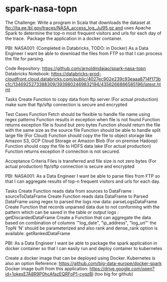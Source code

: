 # spark-nasa-topn

The Challenge: Write a program in Scala that downloads the dataset at 
ftp://ita.ee.lbl.gov/traces/NASA_access_log_Jul95.gz and uses 
Apache Spark to determine the top-n most frequent visitors and urls for each day of the trace.  
Package the application in a docker container.

PBI:
NASA001: (Completed in Databricks, TODO: in Docker)
As a Data Engineer I want be able to download the files from FTP so that I can process the file for parsing.

Code Repository: https://github.com/arnoldmdajao/spark-nasa-topn
Databricks Notebook: https://databricks-prod-cloudfront.cloud.databricks.com/public/4027ec902e239c93eaaa8714f173bcfc/1346925273388309/3939802469832194/4356266866585196/latest.html


Tasks
Create Function to copy data from ftp server
(For actual production) make sure that ftp/sftp connection is secure and encrypted
 


Test Cases
Function Fetch should be flexible to handle file name using regex patterns
Function results in exception when file is not found
Function returns exception file is found but zero bytes
Function should return the file with the same size as the source file
Function should be able to handle split large file 
(For Cloud) Function should copy the file to object storage like Amazon S3, GCP Cloud Storage or Amazon Blob 
(For on premise Hadoop) Function should copy the file to HDFS data lake
(For actual production)  Function returns exception if connection is not secured.

Acceptance Criteria
Files is transferred and file size is not zero bytes
(For actual production) ftp/sftp connection is secure and encrypted


PBI:
NASA001:
As a Data Engineer I want be able to parse files from FTP so that I can aggregate results of top-n
frequent visitors and urls for each day.

Tasks
Create Function reads data from sources to DataFrame : sourceToDataFrame
Create Function reads data DataFrame to Parsed DataFrame 
    using regex to parsed the logs row data: parseLogsDataFrame
Create Function that records unparsed data due to not conforming with the pattern which can 
    be saved in the table or output logs : getDiscardedDataFrame
Create a Function that can aggregate the data based on combination of columns '"log_date", "ip_address", "log_uri"'
    the TopN 'N' should be parameterized and also rank and dense_rank option is available: getRankedDataFrame

PBI:
As a Data Engineer I want be able to package the spark application in docker container 
so that I can easily run and deploy container to kubernetes

Create a docker image that can be deployed using Docker.  Kubernetes is also an option
Reference:  https://github.com/big-data-europe/docker-spark
Docker image built from this application: https://drive.google.com/open?id=1okexE7A8R9P0hcAfazEQRFoP1-cvqzBI (too big for github) 



